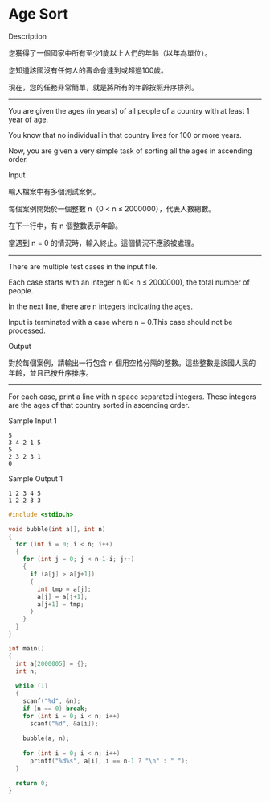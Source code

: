 # Age Sort

Description

您獲得了一個國家中所有至少1歲以上人們的年齡（以年為單位）。

您知道該國沒有任何人的壽命會達到或超過100歲。

現在，您的任務非常簡單，就是將所有的年齡按照升序排列。

- ------------------------------------------------------------------------------

You are given the ages (in years) of all people of a country with at least 1 year of age.

You know that no individual in that country lives for 100 or more years.

Now, you are given a very simple task of sorting all the ages in ascending order.

Input

輸入檔案中有多個測試案例。

每個案例開始於一個整數 n（0 < n ≤ 2000000），代表人數總數。

在下一行中，有 n 個整數表示年齡。

當遇到 n = 0 的情況時，輸入終止。這個情況不應該被處理。

- ------------------------------------------------------------------------------

There are multiple test cases in the input file.

Each case starts with an integer n (0< n ≤ 2000000), the total number of people.

In the next line, there are n integers indicating the ages.

Input is terminated with a case where n = 0.This case should not be processed.

Output

對於每個案例，請輸出一行包含 n 個用空格分隔的整數。這些整數是該國人民的年齡，並且已按升序排序。

- ------------------------------------------------------------------------------

For each case, print a line with n space separated integers. These integers are the ages of that country sorted in ascending order.

Sample Input 1

```
5
3 4 2 1 5
5
2 3 2 3 1
0
```

Sample Output 1

```
1 2 3 4 5
1 2 2 3 3
```

```c
#include <stdio.h>

void bubble(int a[], int n)
{
  for (int i = 0; i < n; i++)
  {
    for (int j = 0; j < n-1-i; j++)
    {
      if (a[j] > a[j+1])
      {
        int tmp = a[j];
        a[j] = a[j+1];
        a[j+1] = tmp;
      }
    }
  }
}

int main()
{
  int a[2000005] = {};
  int n;
  
  while (1)
  {
    scanf("%d", &n);
    if (n == 0) break;
    for (int i = 0; i < n; i++)
      scanf("%d", &a[i]);
      
    bubble(a, n);
    
    for (int i = 0; i < n; i++)
      printf("%d%s", a[i], i == n-1 ? "\n" : " ");
  }

  return 0;
}
```